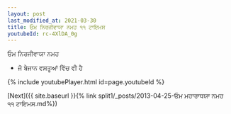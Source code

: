 ```yaml
---
layout: post
last_modified_at: 2021-03-30
title: ਓਮ ਨਿਰਜੀਵਾਯਾ ਨਮਹ ੧੧ ਟਾਇਮਸ
youtubeId: rc-4XlDA_0g
---
```

 
 
 ਓਮ ਨਿਰਜੀਵਾਯਾ ਨਮਹ  
 
 -  ਜੋ ਬੇਜਾਨ ਵਸਤੂਆਂ ਵਿੱਚ ਵੀ ਹੈ 
 
  
 
  
 
 
 
 
 
 


{% include youtubePlayer.html id=page.youtubeId %}
 
[Next]({{ site.baseurl }}{% link  split1/_posts/2013-04-25-ਓਮ ਮਹਾਰਾਧਯਾ ਨਮਹ ੧੧ ਟਾਇਮਸ.md%})
 
